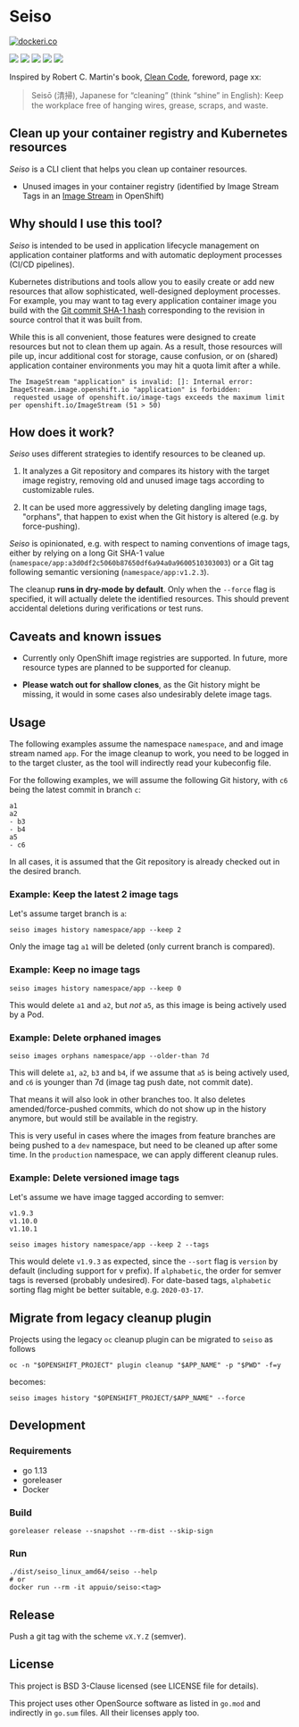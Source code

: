 # Seiso

[![dockeri.co](https://dockeri.co/image/appuio/seiso)](https://hub.docker.com/r/appuio/seiso)

[![](https://img.shields.io/github/workflow/status/appuio/seiso/Build)](https://github.com/appuio/seiso/actions)
[![](https://img.shields.io/github/v/release/appuio/seiso?include_prereleases)](https://github.com/appuio/seiso/releases)
[![](https://img.shields.io/github/issues-raw/appuio/seiso)](https://github.com/appuio/seiso/issues)
[![](https://img.shields.io/github/issues-pr-raw/appuio/seiso)](https://github.com/appuio/seiso/pulls)
[![](https://img.shields.io/github/license/appuio/seiso)](https://github.com/appuio/seiso/blob/master/LICENSE)

Inspired by Robert C. Martin's book, [Clean Code](https://www.investigatii.md/uploads/resurse/Clean_Code.pdf), foreword, page xx:

> Seisō (清掃), Japanese for “cleaning” (think “shine” in English):
> Keep the workplace free of hanging wires, grease, scraps, and waste.

## Clean up your container registry and Kubernetes resources

*Seiso* is a CLI client that helps you clean up container resources.

* Unused images in your container registry (identified by Image Stream Tags
  in an [Image Stream](https://blog.openshift.com/image-streams-faq/) in OpenShift)

## Why should I use this tool?

*Seiso* is intended to be used in application lifecycle management on application
container platforms and with automatic deployment processes (CI/CD pipelines).

Kubernetes distributions and tools allow you to easily create or add new
resources that allow sophisticated, well-designed deployment processes.
For example, you may want to tag every application container image you build
with the [Git commit SHA-1 hash](https://git-scm.com/book/en/v2/Git-Tools-Revision-Selection)
corresponding to the revision in source control that it was built from.

While this is all convenient, those features were designed to create resources
but not to clean them up again. As a result, those resources will pile up, incur
additional cost for storage, cause confusion, or on (shared) application container
environments you may hit a quota limit after a while.

```
The ImageStream "application" is invalid: []: Internal error: ImageStream.image.openshift.io "application" is forbidden:
 requested usage of openshift.io/image-tags exceeds the maximum limit per openshift.io/ImageStream (51 > 50)
```

## How does it work?

*Seiso* uses different strategies to identify resources to be cleaned up.

1. It analyzes a Git repository and compares its history with the target
   image registry, removing old and unused image tags according to customizable rules.

1. It can be used more aggressively by deleting dangling image tags, "orphans",
   that happen to exist when the Git history is altered (e.g. by force-pushing).

*Seiso* is opinionated, e.g. with respect to naming conventions of image tags,
either by relying on a long Git SHA-1 value (`namespace/app:a3d0df2c5060b87650df6a94a0a9600510303003`)
or a Git tag following semantic versioning (`namespace/app:v1.2.3`).

The cleanup **runs in dry-mode by default**. Only when the `--force` flag is specified,
it will actually delete the identified resources. This should prevent accidental
deletions during verifications or test runs.

## Caveats and known issues

* Currently only OpenShift image registries are supported. In future, more
  resource types are planned to be supported for cleanup.

* **Please watch out for shallow clones**, as the Git history might be missing,
  it would in some cases also undesirably delete image tags.

## Usage

The following examples assume the namespace `namespace`, and and image stream
named `app`. For the image cleanup to work, you need to be logged in to the target
cluster, as the tool will indirectly read your kubeconfig file.

For the following examples, we will assume the following Git history,
with `c6` being the latest commit in branch `c`:

```
a1
a2
- b3
- b4
a5
- c6
```

In all cases, it is assumed that the Git repository is already checked out in the desired branch.

### Example: Keep the latest 2 image tags

Let's assume target branch is `a`:

```console
seiso images history namespace/app --keep 2
```
Only the image tag `a1` will be deleted (only current branch is compared).

### Example: Keep no image tags

```console
seiso images history namespace/app --keep 0
```
This would delete `a1` and `a2`, but *not* `a5`, as this image is being actively used by a Pod.

### Example: Delete orphaned images

```console
seiso images orphans namespace/app --older-than 7d
```
This will delete `a1`, `a2`, `b3` and `b4`, if we assume that `a5` is being actively used, and `c6` is younger than 7d
(image tag push date, not commit date).

That means it will also look in other branches too. It also deletes amended/force-pushed commits, which do not show up
in the history anymore, but would still be available in the registry.

This is very useful in cases where the images from feature branches are being pushed to a `dev` namespace, but need to
be cleaned up after some time. In the `production` namespace, we can apply different cleanup rules.

### Example: Delete versioned image tags

Let's assume we have image tagged according to semver:
```
v1.9.3
v1.10.0
v1.10.1
```

```console
seiso images history namespace/app --keep 2 --tags
```
This would delete `v1.9.3` as expected, since the `--sort` flag is `version` by default (including support for v prefix).
If `alphabetic`, the order for semver tags is reversed (probably undesired). For date-based tags, `alphabetic` sorting
flag might be better suitable, e.g. `2020-03-17`.

## Migrate from legacy cleanup plugin

Projects using the legacy `oc` cleanup plugin can be migrated to `seiso` as follows

```console
oc -n "$OPENSHIFT_PROJECT" plugin cleanup "$APP_NAME" -p "$PWD" -f=y
```
becomes:
```console
seiso images history "$OPENSHIFT_PROJECT/$APP_NAME" --force
```

## Development

### Requirements

* go 1.13
* goreleaser
* Docker

### Build

```
goreleaser release --snapshot --rm-dist --skip-sign
```

### Run
```
./dist/seiso_linux_amd64/seiso --help
# or
docker run --rm -it appuio/seiso:<tag>
```

## Release

Push a git tag with the scheme `vX.Y.Z` (semver).

## License

This project is BSD 3-Clause licensed (see LICENSE file for details).

This project uses other OpenSource software as listed in `go.mod` and indirectly in `go.sum` files. All their licenses apply too.
